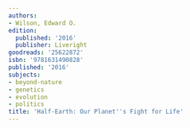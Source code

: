 ```yaml
---
authors:
- Wilson, Edward O.
edition:
  published: '2016'
  publisher: Liveright
goodreads: '25622872'
isbn: '9781631490828'
published: '2016'
subjects:
- beyond-nature
- genetics
- evolution
- politics
title: 'Half-Earth: Our Planet''s Fight for Life'
---
```


